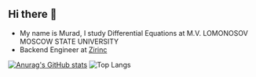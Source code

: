 ## Hi there 👋

- My name is Murad, I study Differential Equations at M.V. LOMONOSOV MOSCOW STATE UNIVERSITY
- Backend Engineer at [Zirinc](https://zirinc.com/) 

[![Anurag's GitHub stats](https://github-readme-stats.vercel.app/api?username=MUR4D)](https://github.com/MUR4D/github-readme-stats)
![Top Langs](https://github-readme-stats.vercel.app/api/top-langs/?username=MUR4D&hide_progress=true)

<!--
**MUR4D/MUR4D** is a ✨ _special_ ✨ repository because its `README.md` (this file) appears on your GitHub profile.

Here are some ideas to get you started:

- 🔭 I’m currently working on ...
- 🌱 I’m currently learning ...
- 👯 I’m looking to collaborate on ...
- 🤔 I’m looking for help with ...
- 💬 Ask me about ...
- 📫 How to reach me: ...
- 😄 Pronouns: ...
- ⚡ Fun fact: ...
-->
